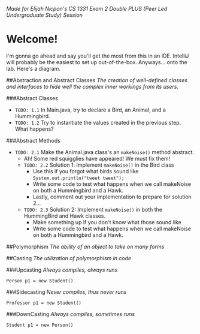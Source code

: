 *Made for Elijah Nicpon's CS 1331 Exam 2 Double PLUS (Peer Led Undergraduate Study) Session*

# Welcome!
I'm gonna go ahead and say you'll get the most from this in an IDE. IntelliJ will probably be the easiest to set up out-of-the-box.
Anyways... onto the lab. Here's a diagram.



##Abstraction and Abstract Classes
*The creation of well-defined classes and interfaces to hide well the complex inner workings from its users.*

###Abstract Classes
- `TODO: 1.1` In Main.java, try to declare a Bird, an Animal, and a Hummingbird.
- `TODO: 1.2` Try to instantiate the values created in the previous step. What happens?

###Abstract Methods
- `TODO: 2.1` Make the Animal.java class's an `makeNoise()` method abstract.
  - Ah! Some red squigglies have appeared! We must fix them!
  - `TODO: 2.2` Solution 1: Implement `makeNoise()` in the Bird class
    - Use this if you forgot what birds sound like `System.out.println("tweet tweet");`
    - Write some code to test what happens when we call makeNoise on both a Hummingbird and a Hawk.
    - Lastly, comment out your implementation to prepare for solution 2...
  - `TODO: 2.3` Solution 2: Implement `makeNoise()` in both the HummingBird and Hawk classes.
    - Make something up if you don't know what those sound like
    - Write some code to test what happens when we call makeNoise on both a Hummingbird and a Hawk.

##Polymorphism
*The ability of an object to take on many forms*

##Casting
*The utilization of polymorphism in code*

###Upcasting
*Always compiles, always runs*

`Person p1 = new Student()`

###Sidecasting
*Never compiles, thus never runs*

`Professor p1 = new Student()`


###DownCasting
*Always compiles, sometimes runs*

`Student p1 = new Person()`